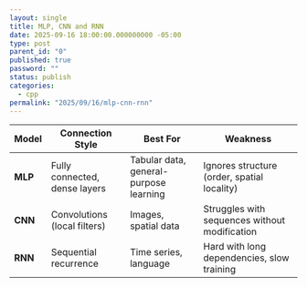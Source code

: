 ```yaml
---
layout: single
title: MLP, CNN and RNN
date: 2025-09-16 18:00:00.000000000 -05:00
type: post
parent_id: "0"
published: true
password: ""
status: publish
categories:
  - cpp
permalink: "2025/09/16/mlp-cnn-rnn"
---
```


| Model  | Connection Style         | Best For                  | Weakness                                |
|--------|--------------------------|---------------------------|------------------------------------------|
| **MLP** | Fully connected, dense layers | Tabular data, general-purpose learning | Ignores structure (order, spatial locality) |
| **CNN** | Convolutions (local filters) | Images, spatial data      | Struggles with sequences without modification |
| **RNN** | Sequential recurrence    | Time series, language     | Hard with long dependencies, slow training |